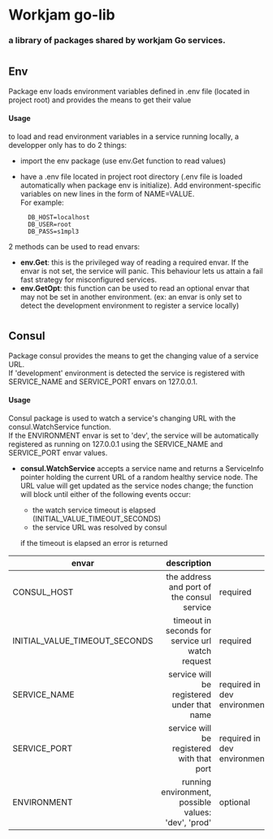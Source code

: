 # Workjam go-lib
### a library of packages shared by workjam Go services.



#
## Env
Package env loads environment variables defined in .env file (located in project root) and provides the means to get their value
#### Usage
to load and read environment variables in a service running locally, a developper only has to do 2 things:  
- import the env package (use env.Get function to read values)
- have a .env file located in project root directory (.env file is loaded automatically when package env is initialize). Add environment-specific variables on new lines in the form of NAME=VALUE.  
For example:

        DB_HOST=localhost  
        DB_USER=root  
        DB_PASS=s1mpl3

2 methods can be used to read envars:
- **env.Get**: this is the privileged way of reading a required envar. If the envar is not set, the service will panic. This behaviour lets us attain a fail fast strategy for misconfigured services.  
- **env.GetOpt**: this function can be used to read an optional envar that may not be set in another environment. (ex: an envar is only set to detect the development environment to register a service locally)

#
## Consul
Package consul provides the means to get the changing value of a service URL.  
If 'development' environment is detected the service is registered with SERVICE_NAME and SERVICE_PORT envars on 127.0.0.1.

#### Usage
Consul package is used to watch a service's changing URL with the consul.WatchService function.  
If the ENVIRONMENT envar is set to 'dev', the service will be automatically registered as running on 127.0.0.1 using the SERVICE_NAME and SERVICE_PORT envar values.
- **consul.WatchService** accepts a service name and returns a ServiceInfo pointer holding the current URL of a random healthy service node.
The URL value will get updated as the service nodes change;
the function will block until either of the following events occur:
    * the watch service timeout is elapsed (INITIAL_VALUE_TIMEOUT_SECONDS)
    * the service URL was resolved by consul 
    
    if the timeout is elapsed an error is returned



| envar | description | |
| -|-: | -|
| CONSUL_HOST | the address and port of the consul service | required
|INITIAL_VALUE_TIMEOUT_SECONDS|timeout in seconds for service url watch request| required |
| SERVICE_NAME | service will be registered under that name | required in dev environment|
| SERVICE_PORT | service will be registered with that port | required in dev environment |
| ENVIRONMENT | running environment, possible values: 'dev', 'prod' | optional |

